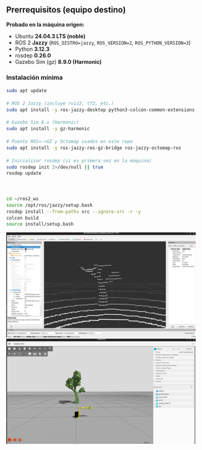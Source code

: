 ## Prerrequisitos (equipo destino)

**Probado en la máquina origen:**
- Ubuntu **24.04.3 LTS (noble)**
- ROS 2 **Jazzy** (`ROS_DISTRO=jazzy`, `ROS_VERSION=2`, `ROS_PYTHON_VERSION=3`)
- Python **3.12.3**
- rosdep **0.26.0**
- Gazebo Sim (gz) **8.9.0 (Harmonic)**

### Instalación mínima

```bash
sudo apt update

# ROS 2 Jazzy (incluye rviz2, tf2, etc.)
sudo apt install -y ros-jazzy-desktop python3-colcon-common-extensions python3-rosdep git

# Gazebo Sim 8.x (Harmonic)
sudo apt install -y gz-harmonic

# Puente ROS<->GZ y Octomap usados en este repo
sudo apt install -y ros-jazzy-ros-gz-bridge ros-jazzy-octomap-ros

# Inicializar rosdep (si es primera vez en la máquina)
sudo rosdep init 2>/dev/null || true
rosdep update



cd ~/ros2_ws
source /opt/ros/jazzy/setup.bash
rosdep install --from-paths src --ignore-src -r -y
colcon build
source install/setup.bash
```
![Gz](./Captura%20desde%202025-10-04%2020-21-01.png)
![tree](./Captura%20desde%202025-10-04%2020-22-26.png)


